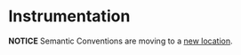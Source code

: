 # Instrumentation

**NOTICE** Semantic Conventions are moving to a
[new location](http://github.com/open-telemetry/semantic-conventions).
